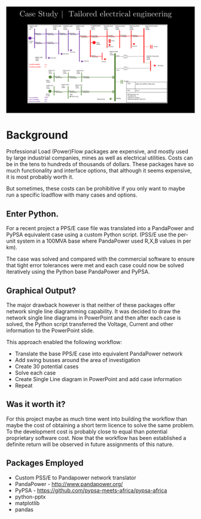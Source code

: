 ![loadflow](assets/loadflow.png)


# Background

Professional Load (Power)Flow packages are expensive, and mostly used by large industrial companies, mines as well as electrical utilities. Costs can be in the tens to hundreds of thousands of dollars. These packages have so much functionality and interface options, that although it seems expensive, it is most probably worth it.

But sometimes, these costs can be prohibitive if you only want to maybe run a specific loadflow with many cases and options. 

## Enter Python.
For a recent project a PPS/E case file was translated into a PandaPower and PyPSA equivalent case using a custom Python script. (PSS/E use the per-unit system in a 100MVA base where PandaPower used R,X,B values in per km). 

The case was solved and compared with the commercial software to ensure that tight error tolerances were met and each case could now be solved iteratively using the Python base PandaPower and PyPSA.

## Graphical Output?
The major drawback however is that neither of these packages offer network single line diagramming capability. It was decided to draw the network single line diagrams in PowerPoint and then after each case is solved, the Python script transferred the Voltage, Current and other information to the PowerPoint slide. 


This approach enabled the following workflow:
- Translate the base PPS/E case into equivalent PandaPower network
- Add swing busses around the area of investigation
- Create 30 potential cases
- Solve each case
- Create Single Line diagram in PowerPoint and add case information 
- Repeat

## Was it worth it?
For this project maybe as much time went into building the workflow than maybe the cost of obtaining a short term licence to solve the same problem. To the development cost is probably close to equal than potential proprietary software cost. Now that the workflow has been established a definite return will be observed in future assignments of this nature.


## Packages Employed
* Custom PSS/E to Pandapower network translator
* PandaPower - http://www.pandapower.org/
* PyPSA - https://github.com/pypsa-meets-africa/pypsa-africa
* python-pptx
* matplotlib
* pandas